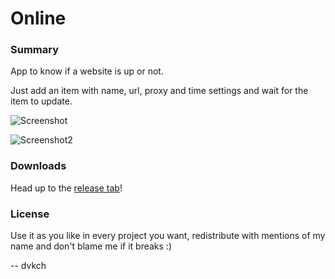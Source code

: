 # Online

### Summary
App to know if a website is up or not.

Just add an item with name, url, proxy and time settings and wait for the item to update.

![Screenshot](https://raw.githubusercontent.com/dvkch/Online/master/Screenshot.png "Screenshot")

![Screenshot2](https://raw.githubusercontent.com/dvkch/Online/master/Screenshot2.png "Screenshot2")

### Downloads

Head up to the [release tab](https://github.com/dvkch/Online/releases)!


### License

Use it as you like in every project you want, redistribute with mentions of my name and don't blame me if it breaks :)

-- dvkch